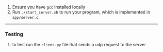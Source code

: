 1. Ensure you have `gcc` installed locally
2. Run `./start_server.sh` to run your program, which is implemented in
   `app/server.c`.

---

### Testing
1. to test run the `client.py` file that sends a udp request to the server
